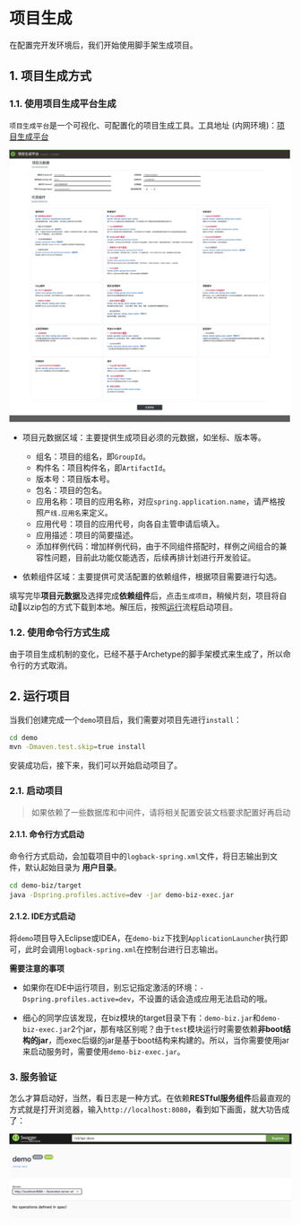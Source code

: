 # 项目生成

在配置完开发环境后，我们开始使用脚手架生成项目。



## 1. 项目生成方式

### 1.1. 使用项目生成平台生成

`项目生成平台`是一个可视化、可配置化的项目生成工具。工具地址 (内网环境)：[项目生成平台](http://192.168.3.102:11080/)

![image-20210929164224278](.assets/image-20210929164224278.png)


* 项目元数据区域：主要提供生成项目必须的元数据，如坐标、版本等。  
  - 组名：项目的组名，即`GroupId`。
  - 构件名：项目构件名，即`ArtifactId`。
  - 版本号：项目版本号。
  - 包名：项目的包名。
  - 应用名称：项目的应用名称，对应`spring.application.name`，请严格按照`产线.应用名`来定义。
  - 应用代号：项目的应用代号，向各自主管申请后填入。
  - 应用描述：项目的简要描述。
  - 添加样例代码：增加样例代码，由于不同组件搭配时，样例之间组合的兼容性问题，目前此功能仅能选否，后续再排计划进行开发验证。

* 依赖组件区域：主要提供可灵活配置的依赖组件，根据项目需要进行勾选。

填写完毕**项目元数据**及选择完成**依赖组件**后，点击`生成项目`，稍候片刻，项目将自动以zip包的方式下载到本地。解压后，按照[运行](#_2-运行项目)流程启动项目。



### 1.2. 使用命令行方式生成

由于项目生成机制的变化，已经不基于Archetype的脚手架模式来生成了，所以命令行的方式取消。



## 2. 运行项目

当我们创建完成一个`demo`项目后，我们需要对项目先进行`install`：

```bash
cd demo
mvn -Dmaven.test.skip=true install
```

安装成功后，接下来，我们可以开始启动项目了。



### 2.1. 启动项目

> 如果依赖了一些数据库和中间件，请将相关配置安装文档要求配置好再启动

#### 2.1.1. 命令行方式启动

命令行方式启动，会加载项目中的`logback-spring.xml`文件，将日志输出到文件，默认起始目录为 **用户目录**。

```bash
cd demo-biz/target
java -Dspring.profiles.active=dev -jar demo-biz-exec.jar
```



#### 2.1.2. IDE方式启动

将`demo`项目导入Eclipse或IDEA，在`demo-biz`下找到`ApplicationLauncher`执行即可，此时会调用`logback-spring.xml`在控制台进行日志输出。

**需要注意的事项**

* 如果你在IDE中运行项目，别忘记指定激活的环境：`-Dspring.profiles.active=dev`，不设置的话会造成应用无法启动的哦。

* 细心的同学应该发现，在biz模块的target目录下有：`demo-biz.jar`和`demo-biz-exec.jar`2个jar，那有啥区别呢？由于`test`模块运行时需要依赖**非boot结构的jar**，而exec后缀的jar是基于boot结构来构建的。所以，当你需要使用jar来启动服务时，需要使用`demo-biz-exec.jar`。



### 3. 服务验证

怎么才算启动好，当然，看日志是一种方式。在依赖**RESTful服务组件**后最直观的方式就是打开浏览器，输入`http://localhost:8080`，看到如下画面，就大功告成了：  

![image-20210929180225489](.assets/image-20210929180225489.png)